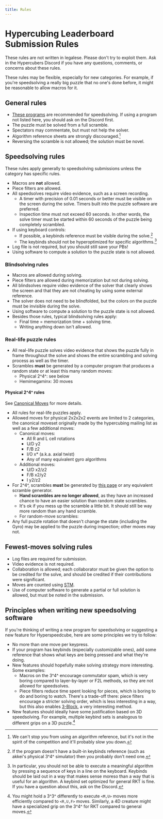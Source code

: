 ```yaml
---
title: Rules
---
```


# Hypercubing Leaderboard Submission Rules

These rules are not written in legalese. Please don't try to exploit them. Ask in the Hypercubers Discord if you have any questions, comments, or concerns about these rules.

These rules may be flexible, especially for new categories. For example, if you're speedsolving a really big puzzle that no one's done before, it might be reasonable to allow macros for it.

## General rules

- [These programs](/software/index.md#recommended-hypercubing-software) are recommended for speedsolving. If using a program not listed here, you should ask on the Discord first.
- The puzzle must be solved from a full scramble.
- Spectators may commentate, but must not help the solver.
- Algorithm reference sheets are strongly discouraged.[^algsheets]
- Reversing the scramble is not allowed; the solution must be novel.

## Speedsolving rules

These rules apply generally to speedsolving submissions unless the category has specific rules.

- Macros are **not** allowed.
- Piece filters are allowed.
- All speedsolves require video evidence, such as a screen recording.
    - A timer with precision of 0.01 seconds or better must be visible on the screen during the solve. Timers built into the puzzle software are preferred.
    - Inspection time must not exceed 60 seconds. In other words, the solve timer must be started within 60 seconds of the puzzle being completely scrambled.
- If using keyboard controls:
    - If possible, a keybinds reference must be visible during the solve.[^keybinds-ref]
    - The keybinds should not be hyperoptimized for specific algorithms.[^alg-keybinds]
- Log file is not required, but you should still save your PBs!
- Using software to compute a solution to the puzzle state is not allowed.

### Blindsolving rules

- Macros are allowed during solving.
- Piece filters are allowed during memorization but not during solving.
- All blindsolves require video evidence of the solver that clearly shows the screen and that they are not cheating by using some external reference.
- The solver does not need to be blindfolded, but the colors on the puzzle must be invisible during the solve.
- Using software to compute a solution to the puzzle state is not allowed.
- Besides those rules, typical blindsolving rules apply:
    - Final time = memorization time + solving time.
    - Writing anything down isn't allowed.

### Real-life puzzle rules

- All real-life puzzle solves video evidence that shows the puzzle fully in frame throughout the solve and shows the entire scrambling and solving process as well as the timer.
- Scrambles **must** be generated by a computer program that produces a random state or at least this many random moves:
    - Physical 2^4^: see below
    - Hemimegaminx: 30 moves

#### Physical 2^4^ rules

See [Canonical Moves](/puzzles/physical/2x2x2x2/canonical-moves.md) for more details.

- All rules for real-life puzzles apply.
- Allowed moves for physical 2x2x2x2 events are limited to 2 categories, the canonical moveset originally made by the hypercubing mailing list as well as a few additional moves:
    - Canonical moves:
        - All R and L cell rotations
        - U/D y2
        - F/B z2
        - I/O x* (a.k.a. axial twist)
        - Any of many equivalent gyro algorithms
    - Additional moves:
        - U/D x2/z2
        - F/B x2/y2
        - I y2/z2
- For 2^4^, scrambles **must** be generated by [this page](/puzzles/physical/2x2x2x2/scramble-generator.md) or any equivalent scramble generator.
    - **Hand scrambles are no longer allowed**, as they have an increased chance to have an easier solution than random state scrambles.
    - It's ok if you mess up the scramble a little bit. It should still be way more random than any hand scramble.
    - For random-move scrambles:
- Any full puzzle rotation that doesn't change the state (including the Gyro) may be applied to the puzzle during inspection; other moves may not.

## Fewest-moves solving rules

- Log files are required for submission.
- Video evidence is not required.
- Collaboration is allowed; each collaborator must be given the option to be credited for the solve, and should be credited if their contributions were significant.
- Moves are counted using [STM][stm].
- Use of computer software to generate a partial or full solution is allowed, but must be noted in the submission.

## Principles when writing new speedsolving software

If you're thinking of writing a new program for speedsolving or suggesting a new feature for Hyperspeedcube, here are some principles we try to follow:

- No more than one move per keypress.
- If your program has keybinds (especially customizable ones), add some reference that shows what keys are being pressed and what they're doing.
- New features should hopefully make solving strategy more interesting. Some examples:
    - Macros on the 3^4^ encourage commutator spam, which is very boring compared to layer-by-layer or F2L methods, so they are not allowed for speedsolves.
    - Piece filters reduce time spent looking for pieces, which is boring to do and boring to watch. There's a trade-off there: piece filters encourage a stricter solving order, which is less interesting in a way, but this also enables [3-Block](/methods/3x3x3x3/3block.md), a very interesting method.
- New features should ideally have some justification based on 3D speedsolving. For example, multiple keybind sets is analogous to different grips on a 3D puzzle.[^grip]

[stm]: https://hypercubing.xyz/notation/#turn-metrics

[^algsheets]: We can't stop you from using an algorithm reference, but it's not in the spirit of the competition and it'll probably slow you down.
[^keybinds-ref]: If the program doesn't have a built-in keybinds reference (such as akkei's physical 3^4^ simulator) then you probably don't need one.
[^alg-keybinds]: In particular, you should not be able to execute a meaningful algorithm by pressing a sequence of keys in a line on the keyboard. Keybinds should be laid out in a way that makes sense moreso than a way that is useful for an algorithm. A keybind set optimized for general RKT is fine. If you have a question about this, ask on the Discord.
[^grip]: You might hold a 3^3^ differently to execute `<M,U>` moves more efficiently compared to `<R,U,F>` moves. Similarly, a 4D creature might have a specialized grip on the 3^4^ for RKT compared to general moves.
